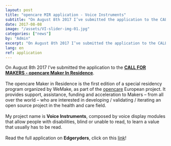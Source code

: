 ```yaml
---
layout: post
title: "opencare MIR application - Voice Instruments"
subtitle: "On August 8th 2017 I’ve submitted the application to the CALL FOR MAKERS - opencare Maker In Residence."
date: 2017-08-08
image: "/assets/VI-slider-img-01.jpg"
categories: ["news"]
by: "Admin"
excerpt: "On August 8th 2017 I’ve submitted the application to the CALL FOR MAKERS - opencare Maker In Residence."
lang: en
ref: application
---
```


On August 8th 2017 I’ve submitted the application to the <b><a href='http://wemake.cc/opencare/maker-in-residence-en/' target='_blank'>CALL FOR MAKERS - opencare Maker In Residence</a></b>.
<br><br>
The opencare Maker in Residence is the first edition of a special residency program organized by WeMake, as part of the <a href='http://opencare.cc/' target='_blank'>opencare</a> European project. It provides support, assistance, funding and acceleration to Makers – from all over the world – who are interested in developing / validating / iterating an open source project in the health and care field.
<br><br>
My project name is <b>Voice Instruments</b>, composed by voice display modules that allow people with disabilities, blind or unable to read, to learn a value that usually has to be read.
<br><br>
Read the full application on <b>Edgeryders</b>, click on this <a href='https://edgeryders.eu/t/mir-application-voice-instruments/6666' target='_blank'>link</a>!
